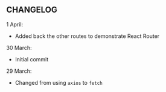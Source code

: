 ## CHANGELOG

1 April:
- Added back the other routes to demonstrate React Router

30 March:
- Initial commit

29 March:
- Changed from using `axios` to `fetch`
